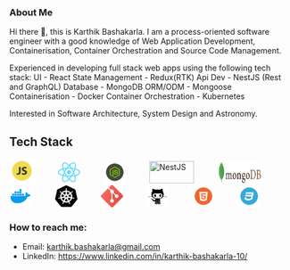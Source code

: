 ### About Me

Hi there 👋, this is Karthik Bashakarla. I am a process-oriented software engineer with a good knowledge of Web Application Development, Containerisation, Container Orchestration and Source Code Management.

Experienced in developing full stack web apps using the following tech stack:
UI - React
State Management - Redux(RTK)
Api Dev - NestJS (Rest and GraphQL)
Database - MongoDB
ORM/ODM - Mongoose
Containerisation - Docker
Container Orchestration - Kubernetes

Interested in Software Architecture, System Design and Astronomy. 

## Tech Stack

<img src="logos/js-logo.svg" title="JavaScript" width="45" height="45">&emsp;&emsp;&emsp;<img src="logos/react-logo.svg" title="React" width="40" height="40">&emsp;&emsp;&emsp;<img src="logos/nodejs-logo.svg" title="Node" width="40" height="40">&emsp;&emsp;&emsp;<img src="https://nestjs.com/img/logo_text.svg" title="NestJS" width="80" height="40">&emsp;&emsp;&emsp;<img src="logos/mongoDB-logo.svg" title="MongoDB" width="80" height="40">&emsp;&emsp;&emsp;<img src="logos/docker-logo.svg" title="Docker" width="40" height="40">&emsp;&emsp;&emsp;<img src="logos/k8s-logo.svg" title="Kubernetes" width="40" height="40">&emsp;&emsp;&emsp;<img src="logos/git-logo.svg" title="Git Version Control" width="40" height="40">&emsp;&emsp;&emsp;<img src="logos/github-logo2.svg" title="GitHub" width="40" height="40">&emsp;&emsp;&emsp;<img src="logos/html-logo.svg" title="HTML" width="40" height="40">&emsp;&emsp;&emsp;<img src="logos/css-logo.svg" title="CSS" width="40" height="40">


### How to reach me: 

  - Email: karthik.bashakarla@gmail.com
  - LinkedIn: https://www.linkedin.com/in/karthik-bashakarla-10/
 
<!--
**Karthik-Bashakarla/Karthik-Bashakarla** is a ✨ _special_ ✨ repository because its `README.md` (this file) appears on your GitHub profile.

Here are some ideas to get you started:

- 🔭 I’m currently working on ...
- 🌱 I’m currently learning ...
- 👯 I’m looking to collaborate on ...
- 🤔 I’m looking for help with ...
- 💬 Ask me about ...
- 📫 How to reach me: ...
- 😄 Pronouns: ...
- ⚡ Fun fact: ...
-->
